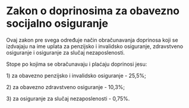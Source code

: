 # Zakon o doprinosima za obavezno socijalno osiguranje

Ovaj zakon pre svega određuje način obračunavanja doprinosa koji se izdvajaju na ime uplata za penzijsko i invalidsko osiguranje, zdravstveno osiguranje i osiguranje za slučaj nezaposlenosti. 

Stope po kojima se obračunavaju i plaćaju doprinosi jesu:

1\) za obavezno penzijsko i invalidsko osiguranje - 25,5%;

2\) za obavezno zdravstveno osiguranje - 10,3%;

3\) za osiguranje za slučaj nezaposlenosti - 0,75%.



